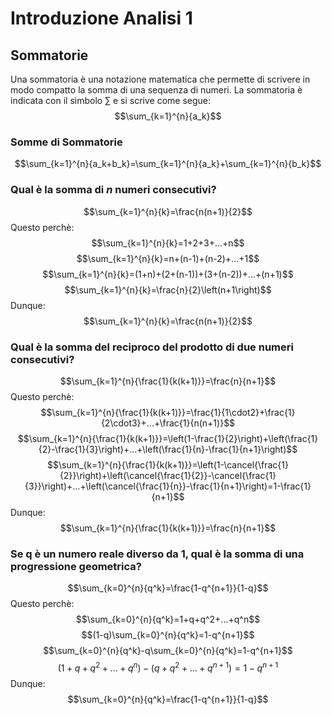 # Introduzione Analisi 1
## Sommatorie
Una sommatoria è una notazione matematica che permette di scrivere in modo compatto la somma di una sequenza di numeri. La sommatoria è indicata con il simbolo $\sum$ e si scrive come segue:
$$\sum_{k=1}^{n}{a_k}$$
### Somme di Sommatorie
$$\sum_{k=1}^{n}{a_k+b_k}=\sum_{k=1}^{n}{a_k}+\sum_{k=1}^{n}{b_k}$$
### Qual è la somma di $n$ numeri consecutivi?
$$\sum_{k=1}^{n}{k}=\frac{n(n+1)}{2}$$
Questo perchè:
$$\sum_{k=1}^{n}{k}=1+2+3+...+n$$
$$\sum_{k=1}^{n}{k}=n+(n-1)+(n-2)+...+1$$
$$\sum_{k=1}^{n}{k}=(1+n)+(2+(n-1))+(3+(n-2))+...+(n+1)$$
$$\sum_{k=1}^{n}{k}=\frac{n}{2}\left(n+1\right)$$
Dunque:
$$\sum_{k=1}^{n}{k}=\frac{n(n+1)}{2}$$
### Qual è la somma del reciproco del prodotto di due numeri consecutivi?
$$\sum_{k=1}^{n}{\frac{1}{k(k+1)}}=\frac{n}{n+1}$$
Questo perchè:
$$\sum_{k=1}^{n}{\frac{1}{k(k+1)}}=\frac{1}{1\cdot2}+\frac{1}{2\cdot3}+...+\frac{1}{n(n+1)}$$
$$\sum_{k=1}^{n}{\frac{1}{k(k+1)}}=\left(1-\frac{1}{2}\right)+\left(\frac{1}{2}-\frac{1}{3}\right)+...+\left(\frac{1}{n}-\frac{1}{n+1}\right)$$
$$\sum_{k=1}^{n}{\frac{1}{k(k+1)}}=\left(1-\cancel{\frac{1}{2}}\right)+\left(\cancel{\frac{1}{2}}-\cancel{\frac{1}{3}}\right)+...+\left(\cancel{\frac{1}{n}}-\frac{1}{n+1}\right)=1-\frac{1}{n+1}$$
Dunque:
$$\sum_{k=1}^{n}{\frac{1}{k(k+1)}}=\frac{n}{n+1}$$
### Se q è un numero reale diverso da 1, qual è la somma di una progressione geometrica?
$$\sum_{k=0}^{n}{q^k}=\frac{1-q^{n+1}}{1-q}$$
Questo perchè:
$$\sum_{k=0}^{n}{q^k}=1+q+q^2+...+q^n$$
$$(1-q)\sum_{k=0}^{n}{q^k}=1-q^{n+1}$$
$$\sum_{k=0}^{n}{q^k}-q\sum_{k=0}^{n}{q^k}=1-q^{n+1}$$
$$(1+q+q^2+...+q^n)-(q+q^2+...+q^{n+1})=1-q^{n+1}$$
Dunque:
$$\sum_{k=0}^{n}{q^k}=\frac{1-q^{n+1}}{1-q}$$